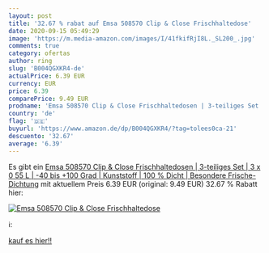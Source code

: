 ```yaml
---
layout: post
title: '32.67 % rabat auf Emsa 508570 Clip & Close Frischhaltedose'
date: 2020-09-15 05:49:29
image: 'https://m.media-amazon.com/images/I/41fkifRjI8L._SL200_.jpg'
comments: true
category: ofertas
author: ring
slug: 'B004QGXKR4-de'
actualPrice: 6.39 EUR
currency: EUR
price: 6.39
comparePrice: 9.49 EUR
prodname: 'Emsa 508570 Clip & Close Frischhaltedosen | 3-teiliges Set | 3 x 0 55 L | -40 bis +100 Grad | Kunststoff | 100 % Dicht | Besondere Frische-Dichtung'
country: 'de'
flag: '🇩🇪'
buyurl: 'https://www.amazon.de/dp/B004QGXKR4/?tag=tolees0ca-21'
descuento: '32.67'
average: '6.39'
---
```


Es gibt ein [Emsa 508570 Clip & Close Frischhaltedosen | 3-teiliges Set | 3 x 0 55 L | -40 bis +100 Grad | Kunststoff | 100 % Dicht | Besondere Frische-Dichtung](https://www.amazon.de/dp/B004QGXKR4/?tag=tolees0ca-21) mit aktuellem Preis 6.39 EUR (original: 9.49 EUR) 32.67 % Rabatt hier:

[![Emsa 508570 Clip & Close Frischhaltedose](https://m.media-amazon.com/images/I/41fkifRjI8L._SL200_.jpg)](https://www.amazon.de/dp/B004QGXKR4/?tag=tolees0ca-21)

ℹ️:


[kauf es hier!!](https://www.amazon.de/dp/B004QGXKR4/?tag=tolees0ca-21)
